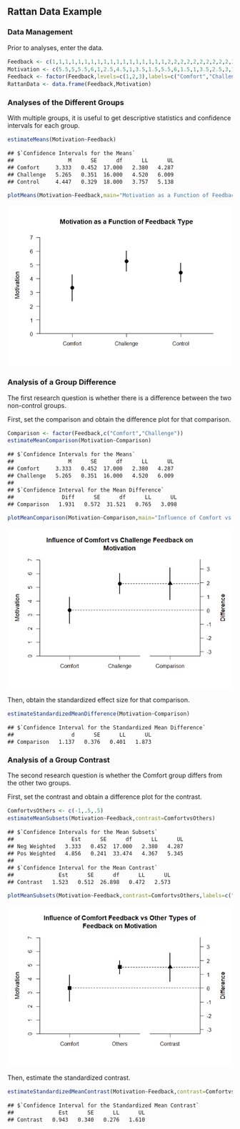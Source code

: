 
## Rattan Data Example

### Data Management

Prior to analyses, enter the data.


```r
Feedback <- c(1,1,1,1,1,1,1,1,1,1,1,1,1,1,1,1,1,1,2,2,2,2,2,2,2,2,2,2,2,2,2,2,2,2,2,3,3,3,3,3,3,3,3,3,3,3,3,3,3,3,3,3,3,3)
Motivation <- c(5.5,5,5.5,6,1,2.5,4.5,1,3.5,1.5,5.5,6,1.5,1,3.5,2.5,3,1,2,6,4.5,4.5,6,7,3,7,3.5,5,4.5,5.5,6.5,6,6,7,5.5,6,2.5,4.5,3.5,6,5,6,3.5,4,3,5.5,3,6,3,5,6,6.5,3.5,2)
Feedback <- factor(Feedback,levels=c(1,2,3),labels=c("Comfort","Challenge","Control"))
RattanData <- data.frame(Feedback,Motivation)
```

### Analyses of the Different Groups

With multiple groups, it is useful to get descriptive statistics and confidence intervals for each group.


```r
estimateMeans(Motivation~Feedback)
```

```
## $`Confidence Intervals for the Means`
##                 M      SE      df      LL      UL
## Comfort     3.333   0.452  17.000   2.380   4.287
## Challenge   5.265   0.351  16.000   4.520   6.009
## Control     4.447   0.329  18.000   3.757   5.138
```

```r
plotMeans(Motivation~Feedback,main="Motivation as a Function of Feedback Type",ylab="Motivation",ylim=c(0,7),values=FALSE)
```

![](figures/Rattan-Means-1.png)<!-- -->

### Analysis of a Group Difference

The first research question is whether there is a difference between the two non-control groups.

First, set the comparison and obtain the difference plot for that comparison.


```r
Comparison <- factor(Feedback,c("Comfort","Challenge"))
estimateMeanComparison(Motivation~Comparison)
```

```
## $`Confidence Intervals for the Means`
##                 M      SE      df      LL      UL
## Comfort     3.333   0.452  17.000   2.380   4.287
## Challenge   5.265   0.351  16.000   4.520   6.009
## 
## $`Confidence Interval for the Mean Difference`
##               Diff      SE      df      LL      UL
## Comparison   1.931   0.572  31.521   0.765   3.098
```

```r
plotMeanComparison(Motivation~Comparison,main="Influence of Comfort vs Challenge Feedback on Motivation",ylab="Motivation",ylim=c(0,7),values=FALSE)
```

![](figures/Rattan-Comparison-1.png)<!-- -->

Then, obtain the standardized effect size for that comparison.


```r
estimateStandardizedMeanDifference(Motivation~Comparison)
```

```
## $`Confidence Interval for the Standardized Mean Difference`
##                  d      SE      LL      UL
## Comparison   1.137   0.376   0.401   1.873
```

### Analysis of a Group Contrast

The second research question is whether the Comfort group differs from the other two groups.

First, set the contrast and obtain a difference plot for the contrast.


```r
ComfortvsOthers <- c(-1,.5,.5)
estimateMeanSubsets(Motivation~Feedback,contrast=ComfortvsOthers)
```

```
## $`Confidence Intervals for the Mean Subsets`
##                  Est      SE      df      LL      UL
## Neg Weighted   3.333   0.452  17.000   2.380   4.287
## Pos Weighted   4.856   0.241  33.474   4.367   5.345
## 
## $`Confidence Interval for the Mean Contrast`
##              Est      SE      df      LL      UL
## Contrast   1.523   0.512  26.898   0.472   2.573
```

```r
plotMeanSubsets(Motivation~Feedback,contrast=ComfortvsOthers,labels=c("Comfort","Others"),main="Influence of Comfort Feedback vs \n Other Types of Feedback on Motivation",ylab="Motivation",ylim=c(0,7),values=FALSE)
```

![](figures/Rattan-Contrast-1.png)<!-- -->

Then, estimate the standardized contrast.


```r
estimateStandardizedMeanContrast(Motivation~Feedback,contrast=ComfortvsOthers)
```

```
## $`Confidence Interval for the Standardized Mean Contrast`
##              Est      SE      LL      UL
## Contrast   0.943   0.340   0.276   1.610
```
